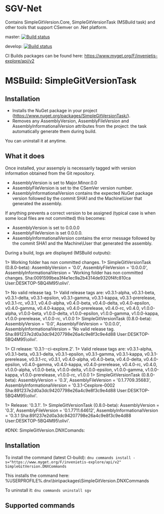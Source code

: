 # SGV-Net
Contains SimpleGitVersion.Core, SimpleGitVersionTask (MSBuild task) and other tools that support CSemver on .Net platform.

master: [![Build status](https://ci.appveyor.com/api/projects/status/6gjisya5id62i720/branch/master?svg=true)](https://ci.appveyor.com/project/olivier-spinelli/sgv-net/branch/master)

develop: [![Build status](https://ci.appveyor.com/api/projects/status/6gjisya5id62i720/branch/develop?svg=true)](https://ci.appveyor.com/project/olivier-spinelli/sgv-net/branch/develop)

CI Builds packages can be found here: https://www.myget.org/F/invenietis-explore/api/v2

# MSBuild: SimpleGitVersionTask
## Installation
- Installs the NuGet package in your project (https://www.nuget.org/packages/SimpleGitVersionTask/).
- Removes any AssemblyVersion, AssemblyFileVersion and AssemblyInformationalVersion attributes
from the project: the task automatically generate them during build.

You can uninstall it at anytime.

## What it does
Once installed, your assemply is necessarily tagged with version information obtained from the Git repository.
- AssemblyVersion is set to Major.Minor.0.0
- AssemblyFileVersion is set to the CSemVer version number.
- AssemblyInformationalVersion contains the expected NuGet package version followed by the commit SHA1 and the Machine\User that generated the assembly.

If anything prevents a correct version to be assigned (typical case is when some local files are not committed) this becomes:
- AssemblyVersion is set to 0.0.0.0
- AssemblyFileVersion is set 0.0.0.0.
- AssemblyInformationalVersion contains the error message followed by the commit SHA1 and the Machine\User that generated the assembly.

During a build, logs are displayed (MSBuild outputs):

1>  Working folder has non committed changes.
1>  SimpleGitVersionTask (0.8.0-beta): AssemblyVersion = '0.0', AssemblyFileVersion = '0.0.0.0', AssemblyInformationalVersion = 'Working folder has non committed changes. Sha:0091599bea3f4e1ec9a2b4314de9320f4fc810ca User:DESKTOP-5BQ4M95\olivi'.

1>  No valid release tag.
1>  Valid release tags are: v0.3.1-alpha, v0.3.1-beta, v0.3.1-delta, v0.3.1-epsilon, v0.3.1-gamma, v0.3.1-kappa, v0.3.1-prerelease, v0.3.1-rc, v0.3.1, v0.4.0-alpha, v0.4.0-beta, v0.4.0-delta, v0.4.0-epsilon, v0.4.0-gamma, v0.4.0-kappa, v0.4.0-prerelease, v0.4.0-rc, v0.4.0, v1.0.0-alpha, v1.0.0-beta, v1.0.0-delta, v1.0.0-epsilon, v1.0.0-gamma, v1.0.0-kappa, v1.0.0-prerelease, v1.0.0-rc, v1.0.0
1>  SimpleGitVersionTask (0.8.0-beta): AssemblyVersion = '0.0', AssemblyFileVersion = '0.0.0.0', AssemblyInformationalVersion = 'No valid release tag. Sha:891237e2d0a3dc94207798e26a4c9e8f3c9e4d88 User:DESKTOP-5BQ4M95\olivi'.

1>  CI release: '0.3.1--ci-explore.2'.
1>  Valid release tags are: v0.3.1-alpha, v0.3.1-beta, v0.3.1-delta, v0.3.1-epsilon, v0.3.1-gamma, v0.3.1-kappa, v0.3.1-prerelease, v0.3.1-rc, v0.3.1, v0.4.0-alpha, v0.4.0-beta, v0.4.0-delta, v0.4.0-epsilon, v0.4.0-gamma, v0.4.0-kappa, v0.4.0-prerelease, v0.4.0-rc, v0.4.0, v1.0.0-alpha, v1.0.0-beta, v1.0.0-delta, v1.0.0-epsilon, v1.0.0-gamma, v1.0.0-kappa, v1.0.0-prerelease, v1.0.0-rc, v1.0.0
1>  SimpleGitVersionTask (0.8.0-beta): AssemblyVersion = '0.3', AssemblyFileVersion = '0.1.7709.35683', AssemblyInformationalVersion = '0.3.1-Cexplore-0002 Sha:891237e2d0a3dc94207798e26a4c9e8f3c9e4d88 User:DESKTOP-5BQ4M95\olivi'.

1>  Release: '0.3.1'.
1>  SimpleGitVersionTask (0.8.0-beta): AssemblyVersion = '0.3', AssemblyFileVersion = '0.1.7711.64612', AssemblyInformationalVersion = '0.3.1 Sha:891237e2d0a3dc94207798e26a4c9e8f3c9e4d88 User:DESKTOP-5BQ4M95\olivi'.


#DNX: SimpleGitVersion.DNXComands:
## Installation
To install the command (latest CI-build): 
`dnu commands install -s="https://www.myget.org/F/invenietis-explore/api/v2" SimpleGitVersion.DNXCommands` 

This installs the command here: %USERPROFILE%\.dnx\bin\packages\SimpleGitVersion.DNXCommands

To uninstall it: `dnu commands uninstall sgv`

## Supported commands


